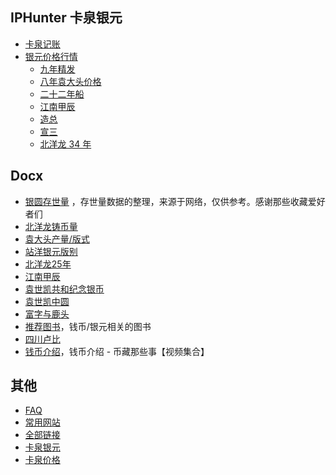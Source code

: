 ## IPHunter 卡泉银元

+ [卡泉记账](https://kkqa.net/fb/index)
+ [银元价格行情](https://kkqa.net/mp/home)
    + [九年精发](https://kkqa.net/mp/detail-192-0-0)
    + [八年袁大头价格](https://kkqa.net/mp/detail-34-0-0)
    + [二十二年船](https://kkqa.net/mp/detail-46-0-0)
    + [江南甲辰](https://kkqa.net/mp/detail-43-0-0)
    + [造总](https://kkqa.net/mp/detail-81-0-0)
    + [宣三](https://kkqa.net/mp/detail-86-0-0)
    + [北洋龙 34 年](https://kkqa.net/mp/detail-49-0-0)


## Docx

+ [银圆存世量](https://kkqa.net/docx/2152-cunshi) ，存世量数据的整理，来源于网络，仅供参考。感谢那些收藏爱好者们
+ [北洋龙铸币量](https://kkqa.net/docx/2152-tatsingpeiyang)
+ [袁大头产量/版式](https://kkqa.net/docx/2152-yuanxiang)
+ [站洋银元版别](https://kkqa.net/docx/2203-zhanyang)
+ [北洋龙25年](https://kkqa.net/docx/2204-peiyang25)
+ [江南甲辰](https://kkqa.net/docx/2204-kiangnan1904)
+ [袁世凯共和纪念银币](https://kkqa.net/docx/2206-silveycoin-yuanshikai)
+ [袁世凯中圆](https://kkqa.net/docx/2206-zhongyuan)
+ [富字与鹿头](https://kkqa.net/docx/2206-lutou-fu)
+ [推荐图书](https://kkqa.net/docx/2207-books)，钱币/银元相关的图书
+ [四川卢比](https://kkqa.net/docx/2207-lubi)
+ [钱币介绍](https://kkqa.net/docx/2207-coin-vlog)，钱币介绍 - 币藏那些事【视频集合】



## 其他

+ [FAQ](https://kkqa.net/docx/faq)
+ [常用网站](https://kkqa.net/docx/faq#toc-13)
+ [全部链接](https://kkqa.net/docx/2205-links)
+ [卡泉银元](https://kkqa.net/)
+ [卡泉价格](https://kkqa.net/mp/home)

